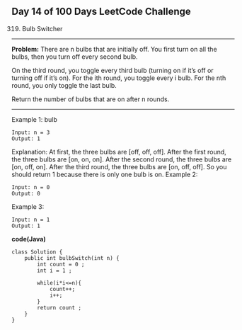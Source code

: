 ## **Day 14 of 100 Days LeetCode Challenge**

 319. Bulb Switcher
 
----

**Problem:**
There are n bulbs that are initially off. You first turn on all the bulbs, then you turn off every second bulb.

On the third round, you toggle every third bulb (turning on if it’s off or turning off if it’s on). For the ith round, you toggle every i bulb. For the nth round, you only toggle the last bulb.

Return the number of bulbs that are on after n rounds.

---
Example 1:
bulb
```
Input: n = 3
Output: 1
```
Explanation: At first, the three bulbs are [off, off, off].
After the first round, the three bulbs are [on, on, on].
After the second round, the three bulbs are [on, off, on].
After the third round, the three bulbs are [on, off, off]. 
So you should return 1 because there is only one bulb is on.
Example 2:
```
Input: n = 0
Output: 0
```
Example 3:

```
Input: n = 1
Output: 1
 ```

**code(Java)**

```
class Solution {
    public int bulbSwitch(int n) {
        int count = 0 ;
        int i = 1 ;

        while(i*i<=n){
            count++;
            i++;
        }
        return count ;
    }
}
```
